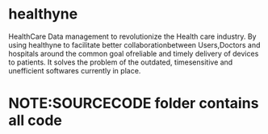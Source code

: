 # healthyne
 HealthCare Data management  to revolutionize the Health care 
industry. By using healthyne to facilitate better collaborationbetween Users,Doctors and hospitals around the common goal ofreliable and timely delivery of devices to patients. 
It solves the problem of the outdated, timesensitive and unefficient softwares currently in place.

# NOTE:SOURCECODE folder contains all code
